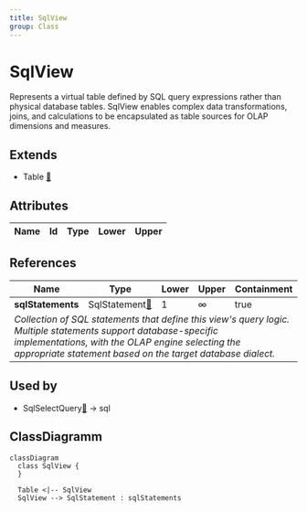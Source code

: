 ```yaml
---
title: SqlView
group: Class
---
```


# SqlView<a name="class-sqlview"></a>

Represents a virtual table defined by SQL query expressions rather than physical database tables. SqlView enables complex data transformations, joins, and calculations to be encapsulated as table sources for OLAP dimensions and measures.
## Extends
- Table [🔗](./class-Table)
## Attributes

<table>
  <thead>
    <tr>
      <th>Name</th>
      <th>Id</th>
      <th>Type</th>
      <th>Lower</th>
      <th>Upper</th>
    </tr>
  </thead>
  <tbody>
  </tbody>
</table>

## References

<table>
  <thead>
    <tr>
      <th>Name</th>
      <th>Type</th>
      <th>Lower</th>
      <th>Upper</th>
      <th>Containment</th>
    </tr>
  </thead>
  <tbody>
    <tr>
      <td><strong>sqlStatements</strong></td>
      <td>SqlStatement<a href="./class-SqlStatement">🔗</a></td>
      <td>1</td>
      <td>&infin;</td>
      <td>true</td>
    </tr>
    <tr>
      <td colspan="5"><em>Collection of SQL statements that define this view's query logic. Multiple statements support database-specific implementations, with the OLAP engine selecting the appropriate statement based on the target database dialect.</em></td>
    </tr>
  </tbody>
</table>



## Used by

- SqlSelectQuery[🔗](./class-SqlSelectQuery) → sql

## ClassDiagramm

```mermaid
classDiagram
  class SqlView {
  }

  Table <|-- SqlView
  SqlView --> SqlStatement : sqlStatements

```

